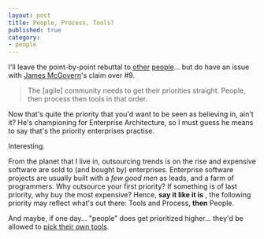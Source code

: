 ```yaml
---
layout: post
title: People, Process, Tools?
published: true
category:
- people
---
```

I'll leave the point-by-point rebuttal to [other](http://www.loudthinking.com/arc/000577.html) [people](http://www.redmonk.com/cote/archives/2006/03/mcgovern_comes.html)... but do have an issue with [James McGovern](http://duckdown.blogspot.com/2006/03/more-thoughts-on-ruby-and-why-it-isnt.html)'s claim over #9.

 

> The [agile] community needs to get their priorities straight. People, then process then tools in that order.

 

Now that's quite the priority that you'd want to be seen as believing in, ain't it? He's championing for Enterprise Architecture, so I must guess he means to say that's the priority enterprises practise.

Interesting.

From the planet that I live in, outsourcing trends is on the rise and expensive software are sold to (and bought by) enterprises. Enterprise software projects are usually built with a _few good men_ as leads, and a farm of programmers. Why outsource your first priority? If something is of last priority, why buy the most expensive? Hence, **say it like it is** , the following priority may reflect what's out there: Tools and Process, **then** People.

And maybe, if one day... "people" does get prioritized higher... they'd be allowed to [pick their own tools](http://www.paulgraham.com/gh.html).

